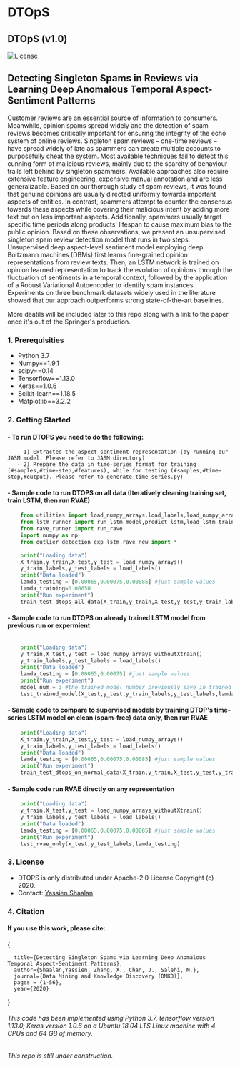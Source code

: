 # DTOpS
## DTOpS (v1.0)
[![License](https://img.shields.io/badge/License-Apache%202.0-blue.svg)](https://opensource.org/licenses/Apache-2.0)

## Detecting Singleton Spams in Reviews via Learning Deep Anomalous Temporal Aspect-Sentiment Patterns

Customer reviews are an essential source of information to consumers. 
Meanwhile, opinion spams spread widely and the detection of spam reviews becomes critically important for ensuring the integrity of the echo system of online reviews.
Singleton spam reviews – one-time reviews – have spread widely of late as spammers can create multiple accounts to purposefully cheat the system. 
Most available techniques fail to detect this cunning form of malicious reviews, mainly due to the scarcity of behaviour trails left behind by singleton spammers. 
Available approaches also require extensive feature engineering, expensive manual annotation and are less generalizable. 
Based on our thorough study of spam reviews, it was found that genuine opinions are usually directed uniformly towards important aspects of entities. 
In contrast, spammers attempt to counter the consensus towards these aspects while covering their malicious intent by adding more text but on less important aspects. 
Additionally, spammers usually target specific time periods along products' lifespan to cause maximum bias to the public opinion. Based on these observations, we present an unsupervised singleton spam review detection model that runs in two steps. 
Unsupervised deep aspect-level sentiment model employing deep Boltzmann machines (DBMs) first learns fine-grained opinion representations from review texts. 
Then, an LSTM network is trained on opinion learned representation to track the evolution of opinions through the fluctuation of sentiments in a temporal context, followed by the application of a Robust Variational Autoencoder to identify spam instances. Experiments on three benchmark datasets widely used in the literature showed that our approach outperforms strong state-of-the-art baselines.

More deatils will be included later to this repo along with a link to the paper once it's out of the Springer's production. 
### 1. Prerequisities
- Python 3.7
- Numpy==1.9.1
- scipy==0.14
- Tensorflow==1.13.0
- Keras==1.0.6 
- Scikit-learn==1.18.5
- Matplotlib==3.2.2
	
### 2. Getting Started
#### - To run DTOPS you need to do the following:
       - 1) Extracted the aspect-sentiment representation (by running our JASM model. Please refer to JASM directory)
       - 2) Prepare the data in time-series format for training (#samples,#time-step,#features), while for testing (#samples,#time-step,#output). Please refer to generate_time_series.py)
#### - Sample code to run DTOPS on all data (Iteratively cleaning training set, train LSTM, then run RVAE)
```python
	from utilities import load_numpy_arrays,load_labels,load_numpy_arrays_withoutXtrain
	from lstm_runner import run_lstm_model,predict_lstm,load_lstm_trained_model
	from rave_runner import run_rave
	import numpy as np
	from outlier_detection_exp_lstm_rave_new import *
	
	print("Loading data")
	X_train,y_train,X_test,y_test = load_numpy_arrays()
	y_train_labels,y_test_labels = load_labels()
	print("Data loaded")
	lamda_testing = [0.00065,0.00075,0.00085] #just sample values
	lamda_training=0.00050
	print("Run experiment")
	train_test_dtops_all_data(X_train,y_train,X_test,y_test,y_train_labels,y_test_labels,lamda_testing,lamda_training)
```
#### - Sample code to run DTOPS on already trained LSTM model from previous run or expermient
```python
	
	print("Loading data")
	y_train,X_test,y_test = load_numpy_arrays_withoutXtrain()
	y_train_labels,y_test_labels = load_labels()
	print("Data loaded")
	lamda_testing = [0.00065,0.00075] #just sample values
	print("Run experiment")
	model_num = 3 #the trained model number previously save in trained models directory
	test_trained_model(X_test,y_test,y_train_labels,y_test_labels,lamda_list,model_num)
```
#### - Sample code to compare to supervised models by training DTOP's time-series LSTM model on clean (spam-free) data only, then run RVAE 
```python	
	print("Loading data")
	X_train,y_train,X_test,y_test = load_numpy_arrays()
	y_train_labels,y_test_labels = load_labels()
	print("Data loaded")
	lamda_testing = [0.00065,0.00075,0.00085] #just sample values
	print("Run experiment")
	train_test_dtops_on_normal_data(X_train,y_train,X_test,y_test,y_train_labels,y_test_labels,lamda_list)
```

#### - Sample code run RVAE directly on any representation 
```python	
	print("Loading data")
	y_train,X_test,y_test = load_numpy_arrays_withoutXtrain()
	y_train_labels,y_test_labels = load_labels()
	print("Data loaded")
	lamda_testing = [0.00065,0.00075,0.00085] #just sample values
	print("Run experiment")
	test_rvae_only(x_test,y_test_labels,lamda_testing)
```
### 3. License
-	DTOPS is only distributed under Apache-2.0 License Copyright (c) 2020.
-	Contact: [Yassien Shaalan](mailto:yassien@gmail.com?subject=[GitHub]%20Requesting%20information%20Source/Data%20DTOpS%20Repo)
### 4. Citation
#### If you use this work, please cite:
{
```  
  title={Detecting Singleton Spams via Learning Deep Anomalous Temporal Aspect-Sentiment Patterns},
  author={Shaalan,Yassien, Zhang, X., Chan, J., Salehi, M.},
  journal={Data Mining and Knowledge Discovery (DMKD)},
  pages = {1-56},
  year={2020}
```
}

###### This code has been implemented using Python 3.7, tensorflow version 1.13.0, Keras version 1.0.6 on a Ubuntu 18.04 LTS Linux machine with 4 CPUs and 64 GB of memory. 
###### This repo is still under construction.
